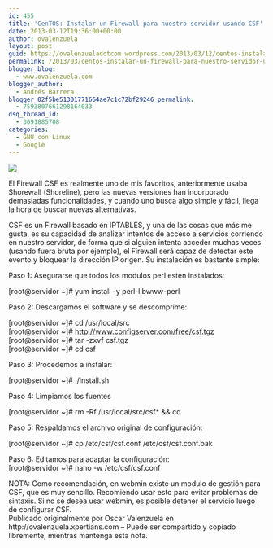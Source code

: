```yaml
---
id: 455
title: 'CenTOS: Instalar un Firewall para nuestro servidor usando CSF'
date: 2013-03-12T19:36:00+00:00
author: ovalenzuela
layout: post
guid: https://ovalenzueladotcom.wordpress.com/2013/03/12/centos-instalar-un-firewall-para-nuestro-servidor-usando-csf
permalink: /2013/03/centos-instalar-un-firewall-para-nuestro-servidor-usando-csf.html
blogger_blog:
  - www.ovalenzuela.com
blogger_author:
  - Andrés Barrera
blogger_02f5be51301771664ae7c1c72bf29246_permalink:
  - 7593807661298164033
dsq_thread_id:
  - 3091885708
categories:
  - GNU con Linux
  - Google
---
```

<div>
  <div>
    <a href="http://www.ovalenzuela.com/wp-content/uploads/2016/02/e64ba-csf_large.png"><img border="0" src="http://www.ovalenzuela.com/wp-content/uploads/2016/02/e64ba-csf_large.png" /></a>
  </div>
  
  <p>
    El Firewall CSF es realmente uno de mis favoritos, anteriormente usaba Shorewall (Shoreline), pero las nuevas versiones han incorporado demasiadas funcionalidades, y cuando uno busca algo simple y fácil, llega la hora de buscar nuevas alternativas.
  </p>
</div>

<div>
</div>

<div>
  CSF es un Firewall basado en IPTABLES, y una de las cosas que más me gusta, es su capacidad de analizar intentos de acceso a servicios corriendo en nuestro servidor, de forma que si alguien intenta acceder muchas veces (usando fuera bruta por ejemplo), el Firewall será capaz de detectar este evento y bloquear la dirección IP origen. Su instalación es bastante simple:
</div>

Paso 1: Asegurarse que todos los modulos perl esten instalados:

[root@servidor ~]# yum install -y perl-libwww-perl

Paso 2: Descargamos el software y se descomprime:

[root@servidor ~]# cd /usr/local/src  
[root@servidor ~]# http://www.configserver.com/free/csf.tgz  
[root@servidor ~]# tar -zxvf csf.tgz  
[root@servidor ~]# cd csf

Paso 3: Procedemos a instalar:

[root@servidor ~]# ./install.sh

Paso 4: Limpiamos los fuentes

[root@servidor ~]# rm -Rf /usr/local/src/csf* && cd

Paso 5: Respaldamos el archivo original de configuración:

[root@servidor ~]# cp /etc/csf/csf.conf /etc/csf/csf.conf.bak

Paso 6: Editamos para adaptar la configuración:  
[root@servidor ~]# nano -w /etc/csf/csf.conf

<div>
  NOTA: Como recomendación, en webmin existe un modulo de gestión para CSF, que es muy sencillo. Recomiendo usar esto para evitar problemas de sintaxis. Si no se desea usar webmin, es posible detener el servicio luego de configurar CSF.
</div>

<div>
  Publicado originalmente por Oscar Valenzuela en http://ovalenzuela.xpertians.com &#8211; Puede ser compartido y copiado libremente, mientras mantenga esta nota.
</div>